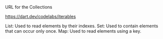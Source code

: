 URL for the Collections


https://dart.dev/codelabs/iterables


List: Used to read elements by their indexes.
Set: Used to contain elements that can occur only once.
Map: Used to read elements using a key.

